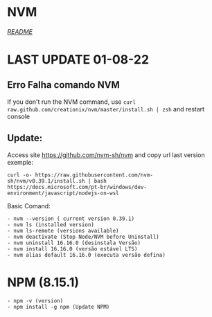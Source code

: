 # NVM
###### [README](./../README.md)

# LAST UPDATE 01-08-22

## Erro Falha comando NVM

If you don't run the NVM command, use `curl raw.github.com/creationix/nvm/master/install.sh | zsh` and restart console

## Update:
Access site https://github.com/nvm-sh/nvm and copy url last version exemple:
```
curl -o- https://raw.githubusercontent.com/nvm-sh/nvm/v0.39.1/install.sh | bash
https://docs.microsoft.com/pt-br/windows/dev-environment/javascript/nodejs-on-wsl

```
Basic Comand:

 ```
- nvm --version ( current version 0.39.1)
- nvm ls (installed version)
- nvm ls-remote (versions available)
- nvm deactivate (Stop Node/NVM before Uninstall)
- nvm uninstall 16.16.0 (desinstala Versão)
- nvm install 16.16.0 (versão estável LTS)
- nvm alias default 16.16.0 (executa versão defina)

 ```

# NPM (8.15.1)
```
- npm -v (version)
- npm install -g npm (Update NPM)
```